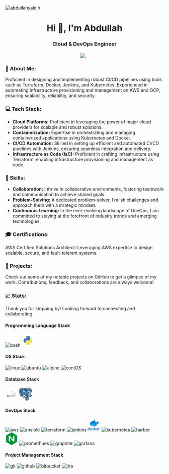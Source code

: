 <p align="left"> <img src="https://komarev.com/ghpvc/?username=abdullahyalcin&label=Visitors&color=7f00ff&style=flat" alt="abdullahyalcin" /> </p>

<h1 align="center">Hi 👋, I'm Abdullah </h1>
<h3 align="center">Cloud & DevOps Engineer </h3>

<p align="center">
<a href="https://www.linkedin.com/in/abdullahyalcin/" target="blank">
  <img align="center" src="https://cdn.jsdelivr.net/npm/simple-icons@3/icons/linkedin.svg" width="22px" />
</a>
  &nbsp;&nbsp;


### 🚀 About Me:

Proficient in designing and implementing robust CI/CD pipelines using tools such as Terraform, Docker, Jenkins, and Kubernetes. Experienced in automating infrastructure provisioning and management on AWS and GCP, ensuring scalability, reliability, and security.

### 💻 Tech Stack:

- **Cloud Platforms:** Proficient in leveraging the power of major cloud providers for scalable and robust solutions.
- **Containerization:** Expertise in orchestrating and managing containerized applications using Kubernetes and Docker.
- **CI/CD Automation:** Skilled in setting up efficient and automated CI/CD pipelines with Jenkins, ensuring seamless integration and delivery.
- **Infrastructure as Code (IaC):** Proficient in crafting infrastructure using Terraform, enabling infrastructure provisioning and management as code.

### 🔧 Skills:

- **Collaboration:** I thrive in collaborative environments, fostering teamwork and communication to achieve shared goals.
- **Problem-Solving:** A dedicated problem-solver, I relish challenges and approach them with a strategic mindset.
- **Continuous Learning:** In the ever-evolving landscape of DevOps, I am committed to staying at the forefront of industry trends and emerging technologies.

### 🎓 Certifications:

AWS Certified Solutions Architect: Leveraging AWS expertise to design scalable, secure, and fault-tolerant systems.


### 🚀 Projects:

Check out some of my notable projects on GitHub to get a glimpse of my work. Contributions, feedback, and collaborations are always welcome!

### 📈 Stats:

Thank you for stopping by! Looking forward to connecting and collaborating.


#### Programming Language Stack
<p align="left"><img src="https://www.vectorlogo.zone/logos/gnu_bash/gnu_bash-icon.svg" alt="bash" title="bash" title="bash" width="40" height="40"/>  <img src="https://raw.githubusercontent.com/github/explore/80688e429a7d4ef2fca1e82350fe8e3517d3494d/topics/python/python.png" alt="python" title="python" width="40" height="40"/> 

#### OS Stack
<p align="left"><img src="https://brandlogos.net/wp-content/uploads/2020/03/Linux-logo.png" alt="linux" title="linux" width="40" height="40"/>  <img src="https://www.vectorlogo.zone/logos/ubuntu/ubuntu-icon.svg" alt="ubuntu" title="ubuntu" width="40" height="40"/>  <img src="https://www.vectorlogo.zone/logos/alpinelinux/alpinelinux-icon.svg" alt="alpine" title="alpine" width="40" height="40"/> <img src="https://www.vectorlogo.zone/logos/centos/centos-icon.svg" alt="centOS" title="centOS" width="40" height="40"/> </p>

#### Database Stack
<p align="left"><img src="https://raw.githubusercontent.com/github/explore/80688e429a7d4ef2fca1e82350fe8e3517d3494d/topics/mysql/mysql.png" alt="mysql" title="mysql" width="40" height="40"/>  <img src="https://raw.githubusercontent.com/github/explore/80688e429a7d4ef2fca1e82350fe8e3517d3494d/topics/postgresql/postgresql.png" alt="postgresql" title="postgresql" width="40" height="40"/>  

#### DevOps Stack 
<p align="left"><img src="https://www.vectorlogo.zone/logos/amazon_aws/amazon_aws-icon.svg" alt="aws" title="aws" width="40" height="40"/> <img src="https://www.vectorlogo.zone/logos/ansible/ansible-icon.svg" alt="ansible" title="ansible" width="40" height="40"/> <img src="https://www.vectorlogo.zone/logos/terraformio/terraformio-icon.svg" alt="terraform" title="terraform" width="40" height="40"/> <img src="https://www.vectorlogo.zone/logos/jenkins/jenkins-icon.svg" alt="jenkins" title="jenkins" width="40" height="40"/> <img src="https://raw.githubusercontent.com/github/explore/80688e429a7d4ef2fca1e82350fe8e3517d3494d/topics/docker/docker.png" alt="docker" title="docker" width="40" height="40"/>  <img src="https://www.vectorlogo.zone/logos/kubernetes/kubernetes-icon.svg" alt="kubernetes" title="kubernetes" width="40" height="40"/>  <img src="https://www.vectorlogo.zone/logos/helmsh/helmsh-icon.svg" alt="harbor" title="harbor" width="40" height="40"/> <img src="https://raw.githubusercontent.com/github/explore/85cceaeeaf993ca35664dc37ea24f9237fbbfc14/topics/nginx/nginx.png" alt="nginx" title="nginx" width="40" height="40"/>  <img src="https://www.vectorlogo.zone/logos/prometheusio/prometheusio-icon.svg" alt="promethues" title="promethues" width="40" height="40"/> <img src="https://www.vectorlogo.zone/logos/graphiteapp/graphiteapp-icon.svg" alt="graphite" title="graphite" width="40" height="40"/> <img src="https://www.vectorlogo.zone/logos/grafana/grafana-icon.svg" alt="grafana" title="grafana" width="40" height="40"/> </p>

#### Project Management Stack
<p align="left"><img src="https://www.vectorlogo.zone/logos/git-scm/git-scm-icon.svg" alt="git" title="git" width="40" height="40"/>  <img src="https://www.vectorlogo.zone/logos/github/github-icon.svg" alt="github" title="github" width="40" height="40"/> <img src="https://www.vectorlogo.zone/logos/bitbucket/bitbucket-icon.svg" alt="bitbucket" title="bitbucket" width="40" height="40"/>  <img src="https://www.vectorlogo.zone/logos/atlassian_jira/atlassian_jira-icon.svg" alt="jira" title="jira" width="40" height="40"/> 



